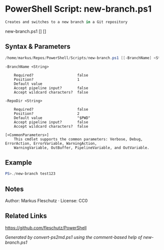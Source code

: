 # PowerShell Script: new-branch.ps1
```powershell
Creates and switches to a new branch in a Git repository
```

new-branch.ps1 [<BranchName>] [<RepoDir>]

## Syntax & Parameters
```powershell
/home/markus/Repos/PowerShell/Scripts/new-branch.ps1 [[-BranchName] <String>] [[-RepoDir] <String>] [<CommonParameters>]
```

```
-BranchName <String>
    
    Required?                    false
    Position?                    1
    Default value                
    Accept pipeline input?       false
    Accept wildcard characters?  false
```

```
-RepoDir <String>
    
    Required?                    false
    Position?                    2
    Default value                "$PWD"
    Accept pipeline input?       false
    Accept wildcard characters?  false
```

```
[<CommonParameters>]
    This cmdlet supports the common parameters: Verbose, Debug, ErrorAction, ErrorVariable, WarningAction, 
    WarningVariable, OutBuffer, PipelineVariable, and OutVariable.
```

## Example
```powershell
PS>./new-branch test123
```


## Notes
Author: Markus Fleschutz · License: CC0

## Related Links
https://github.com/fleschutz/PowerShell

*Generated by convert-ps2md.ps1 using the comment-based help of new-branch.ps1*
